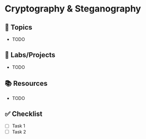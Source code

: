 # Cryptography & Steganography

## 📌 Topics
- TODO

## 🔧 Labs/Projects
- TODO

## 📚 Resources
- TODO

## ✅ Checklist
- [ ] Task 1
- [ ] Task 2
